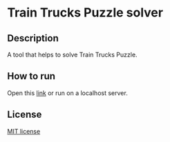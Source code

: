 # Train Trucks Puzzle solver
## Description
A tool that helps to solve Train Trucks Puzzle.
## How to run
Open this [link](https://surenenfiajyan.github.io/train-tracks-solver/) or run on a localhost server.
## License
[MIT license](https://github.com/surenenfiajyan/train-tracks-solver/blob/main/LICENSE)